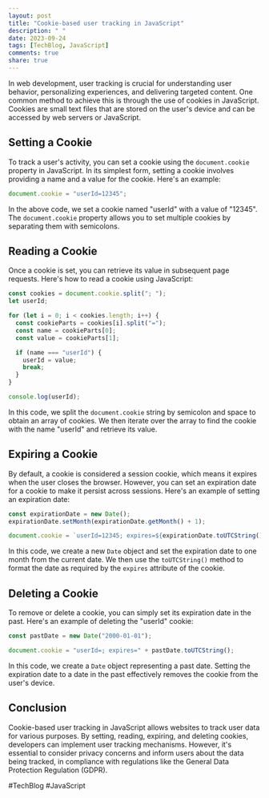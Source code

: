 ```yaml
---
layout: post
title: "Cookie-based user tracking in JavaScript"
description: " "
date: 2023-09-24
tags: [TechBlog, JavaScript]
comments: true
share: true
---
```


In web development, user tracking is crucial for understanding user behavior, personalizing experiences, and delivering targeted content. One common method to achieve this is through the use of cookies in JavaScript. Cookies are small text files that are stored on the user's device and can be accessed by web servers or JavaScript.

## Setting a Cookie

To track a user's activity, you can set a cookie using the `document.cookie` property in JavaScript. In its simplest form, setting a cookie involves providing a name and a value for the cookie. Here's an example:

```javascript
document.cookie = "userId=12345";
```

In the above code, we set a cookie named "userId" with a value of "12345". The `document.cookie` property allows you to set multiple cookies by separating them with semicolons.

## Reading a Cookie

Once a cookie is set, you can retrieve its value in subsequent page requests. Here's how to read a cookie using JavaScript:

```javascript
const cookies = document.cookie.split("; ");
let userId;

for (let i = 0; i < cookies.length; i++) {
  const cookieParts = cookies[i].split("=");
  const name = cookieParts[0];
  const value = cookieParts[1];

  if (name === "userId") {
    userId = value;
    break;
  }
}

console.log(userId);
```

In this code, we split the `document.cookie` string by semicolon and space to obtain an array of cookies. We then iterate over the array to find the cookie with the name "userId" and retrieve its value.

## Expiring a Cookie

By default, a cookie is considered a session cookie, which means it expires when the user closes the browser. However, you can set an expiration date for a cookie to make it persist across sessions. Here's an example of setting an expiration date:

```javascript
const expirationDate = new Date();
expirationDate.setMonth(expirationDate.getMonth() + 1);

document.cookie = `userId=12345; expires=${expirationDate.toUTCString()}`;
```

In this code, we create a new `Date` object and set the expiration date to one month from the current date. We then use the `toUTCString()` method to format the date as required by the `expires` attribute of the cookie.

## Deleting a Cookie

To remove or delete a cookie, you can simply set its expiration date in the past. Here's an example of deleting the "userId" cookie:

```javascript
const pastDate = new Date("2000-01-01");

document.cookie = "userId=; expires=" + pastDate.toUTCString();
```

In this code, we create a `Date` object representing a past date. Setting the expiration date to a date in the past effectively removes the cookie from the user's device.

## Conclusion

Cookie-based user tracking in JavaScript allows websites to track user data for various purposes. By setting, reading, expiring, and deleting cookies, developers can implement user tracking mechanisms. However, it's essential to consider privacy concerns and inform users about the data being tracked, in compliance with regulations like the General Data Protection Regulation (GDPR).

#TechBlog #JavaScript